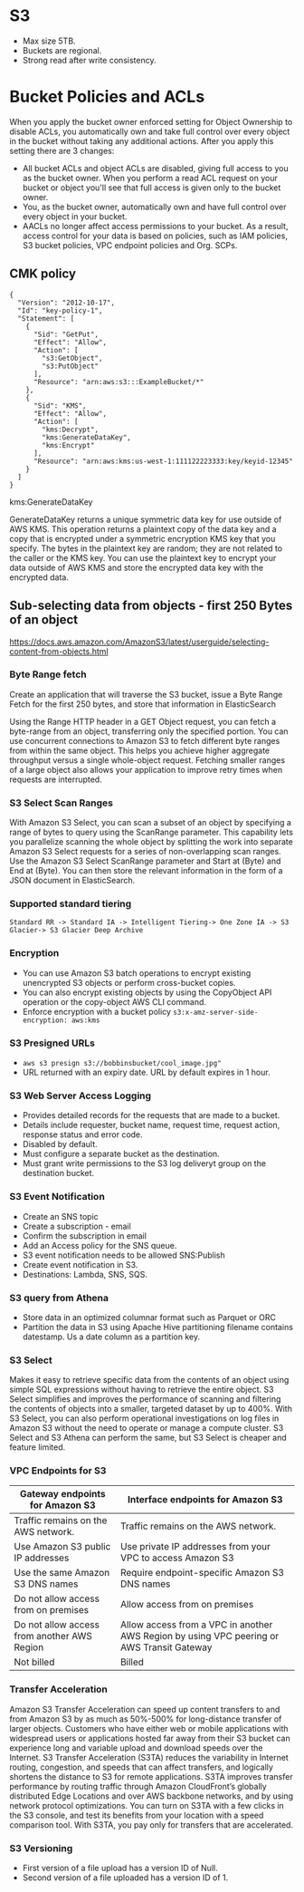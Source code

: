# S3

- Max size 5TB.
- Buckets are regional.
- Strong read after write consistency.

# Bucket Policies and ACLs

When you apply the bucket owner enforced setting for Object Ownership to disable ACLs, you automatically own and take full control over every object in the bucket without taking any additional actions. After you apply this setting there are 3 changes:

- All bucket ACLs and object ACLs are disabled, giving full access to you as the bucket owner. When you perform a read ACL request on your bucket or object you'll see that full access is given only to the bucket owner.
- You, as the bucket owner, automatically own and have full control over every object in your bucket.
- AACLs no longer affect access permissions to your bucket. As a result, access control for your data is based on policies, such as IAM policies, S3 bucket policies, VPC endpoint policies and Org. SCPs.


## CMK policy


````
{
  "Version": "2012-10-17",
  "Id": "key-policy-1",
  "Statement": [
    {
      "Sid": "GetPut",
      "Effect": "Allow",
      "Action": [
        "s3:GetObject",
        "s3:PutObject"
      ],
      "Resource": "arn:aws:s3:::ExampleBucket/*"
    },
    {
      "Sid": "KMS",
      "Effect": "Allow",
      "Action": [
        "kms:Decrypt",
        "kms:GenerateDataKey",
        "kms:Encrypt"
      ],
      "Resource": "arn:aws:kms:us-west-1:111122223333:key/keyid-12345"
    }
  ]
}
````

kms:GenerateDataKey

GenerateDataKey returns a unique symmetric data key for use outside of AWS KMS. This operation returns a plaintext copy of the data key and a copy that is encrypted under a symmetric encryption KMS key that you specify. The bytes in the plaintext key are random; they are not related to the caller or the KMS key. You can use the plaintext key to encrypt your data outside of AWS KMS and store the encrypted data key with the encrypted data.

## Sub-selecting data from objects - first 250 Bytes of an object
https://docs.aws.amazon.com/AmazonS3/latest/userguide/selecting-content-from-objects.html

### Byte Range fetch

Create an application that will traverse the S3 bucket, issue a Byte Range Fetch for the first 250 bytes, and store that information in ElasticSearch

Using the Range HTTP header in a GET Object request, you can fetch a byte-range from an object, transferring only the specified portion. You can use concurrent connections to Amazon S3 to fetch different byte ranges from within the same object. This helps you achieve higher aggregate throughput versus a single whole-object request. Fetching smaller ranges of a large object also allows your application to improve retry times when requests are interrupted.

### S3 Select Scan Ranges
With Amazon S3 Select, you can scan a subset of an object by specifying a range of bytes to query using the ScanRange parameter. This capability lets you parallelize scanning the whole object by splitting the work into separate Amazon S3 Select requests for a series of non-overlapping scan ranges. Use the Amazon S3 Select ScanRange parameter and Start at (Byte) and End at (Byte). You can then store the relevant information in the form of a JSON document in ElasticSearch.

### Supported standard tiering
````
Standard RR -> Standard IA -> Intelligent Tiering-> One Zone IA -> S3 Glacier-> S3 Glacier Deep Archive
````

### Encryption

- You can use Amazon S3 batch operations to encrypt existing unencrypted S3 objects or perform cross-bucket copies.
- You can also encrypt existing objects by using the CopyObject API operation or the copy-object AWS CLI command.
- Enforce encryption with a bucket policy ````s3:x-amz-server-side-encryption: aws:kms````

### S3 Presigned URLs

- ```` aws s3 presign s3://bobbinsbucket/cool_image.jpg" ````
- URL returned with an expiry date. URL by default expires in 1 hour.

### S3 Web Server Access Logging

- Provides detailed records for the requests that are made to a bucket.
- Details include requester, bucket name, request time, request action, response status and error code.
- Disabled by default.
- Must configure a separate bucket as the destination.
- Must grant write permissions to the S3 log deliveryt group on the destination bucket.

### S3 Event Notification

- Create an SNS topic
- Create a subscription - email
- Confirm the subscription in email
- Add an Access policy for the SNS queue.
- S3 event notification needs to be allowed SNS:Publish
- Create event notification in S3.
- Destinations: Lambda, SNS, SQS.

### S3 query from Athena

- Store data in an optimized columnar format such as Parquet or ORC
- Partition the data in S3 using Apache Hive partitioning filename contains datestamp. Us a date column as a partition key.

### S3 Select
Makes it easy to retrieve specific data from the contents of an object using simple SQL expressions without having to retrieve the entire object. 
S3 Select simplifies and improves the performance of scanning and filtering the contents of objects into a smaller, targeted dataset by up to 400%. With S3 Select, you can also perform operational investigations on log files in Amazon S3 without the need to operate or manage a compute cluster.
S3 Select and S3 Athena can perform the same, but S3 Select is cheaper and feature limited.

### VPC Endpoints for S3

|Gateway endpoints for Amazon S3|Interface endpoints for Amazon S3|
|---|---|
|Traffic remains on the AWS network.|Traffic remains on the AWS network.|
|Use Amazon S3 public IP addresses|Use private IP addresses from your VPC to access Amazon S3|
|Use the same Amazon S3 DNS names|Require endpoint-specific Amazon S3 DNS names|
|Do not allow access from on premises|Allow access from on premises|
|Do not allow access from another AWS Region|Allow access from a VPC in another AWS Region by using VPC peering or AWS Transit Gateway|
|Not billed|Billed|

### Transfer Acceleration

Amazon S3 Transfer Acceleration can speed up content transfers to and from Amazon S3 by as much as 50%-500% for long-distance transfer of larger objects. Customers who have either web or mobile applications with widespread users or applications hosted far away from their S3 bucket can experience long and variable upload and download speeds over the Internet. S3 Transfer Acceleration (S3TA) reduces the variability in Internet routing, congestion, and speeds that can affect transfers, and logically shortens the distance to S3 for remote applications. S3TA improves transfer performance by routing traffic through Amazon CloudFront’s globally distributed Edge Locations and over AWS backbone networks, and by using network protocol optimizations. You can turn on S3TA with a few clicks in the S3 console, and test its benefits from your location with a speed comparison tool. With S3TA, you pay only for transfers that are accelerated.

### S3 Versioning

- First version of a file upload has a version ID of Null.
- Second version of a file uploaded has a version ID of 1. 
